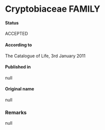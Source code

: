 Cryptobiaceae FAMILY
=======

#### Status
ACCEPTED

#### According to
The Catalogue of Life, 3rd January 2011

#### Published in
null

#### Original name
null

### Remarks
null